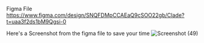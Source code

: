 Figma File
https://www.figma.com/design/SNQFDMpCCAEaQ9cSOO22gb/Clade?t=uaa3f2ds1bM9Qgsi-0

Here's a Screenshot from the figma file to save your time 
![Screenshot (49)](https://github.com/user-attachments/assets/df7b89ad-ff1e-4bbd-985d-ea5481b671a1)
